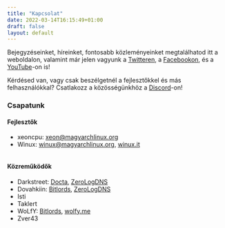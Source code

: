 ```yaml
---
title: "Kapcsolat"
date: 2022-03-14T16:15:49+01:00
draft: false
layout: default
---
```

Bejegyzéseinket, híreinket, fontosabb közleményeinket megtalálhatod itt a weboldalon, valamint már jelen vagyunk a [Twitteren](https://twitter.com/MagyarchL), a [Facebookon](https://www.facebook.com/MagyArch-Linux-109653650765151/), és a [YouTube](https://www.youtube.com/channel/UCFniOt1xnZFQjcWz3ZF00Ag)-on is!

Kérdésed van, vagy csak beszélgetnél a fejlesztőkkel és más felhasználókkal? Csatlakozz a közösségünkhöz a [Discord](https://discord.gg/gMPgqMNZMj)-on!

### Csapatunk
#### Fejlesztők
- xeoncpu: xeon@magyarchlinux.org
- Winux: winux@magyarchlinux.org, [winux.it](https://winux.it/)
```
```
#### Közreműködők
- Darkstreet: [Docta](https://docta.dev/), [ZeroLogDNS](https://zerologdns.com/)
- Dovahkiin: [Bitlords](https://bitlords.hu/), [ZeroLogDNS](https://zerologdns.com/)
- Isti
- Taklert
- WoLfY: [Bitlords](https://bitlords.hu/), [wolfy.me](https://wolfy.me/)
- Zver43
